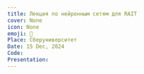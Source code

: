 ```yaml
---
title: Лекция по нейронным сетям для RAIT
cover: None
icon: None
emoji: 🚊
Place: Сберуниверситет
Date: 15 Dec, 2024
Code: 
Presentation: 
---
```


